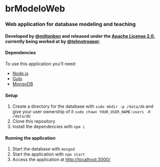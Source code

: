 # brModeloWeb
### Web application for database modeling and teaching

#### Developed by [@miltonbsn](https://github.com/miltonbsn) and released under the [Apache License 2.0](https://choosealicense.com/licenses/apache-2.0/), currently being worked at by [@telmotrooper](https://github.com/telmotrooper).

#### Dependencies
To use this application you'll need:
* [Node.js](https://nodejs.org/)
* [Gulp](https://gulpjs.com/)
* [MongoDB](https://www.mongodb.com/)

#### Setup
1. Create a directory for the database with `sudo mkdir -p /data/db` and give your user ownership of it `sudo chown YOUR_USER_NAME:users -R /data/db`
1. Clone this repository
2. Install the dependencies with `npm i`

#### Running the application
1. Start the database with `mongod`
2. Start the application with `npm start`
3. Access the application at [http://localhost:3000/](http://localhost:3000/)
